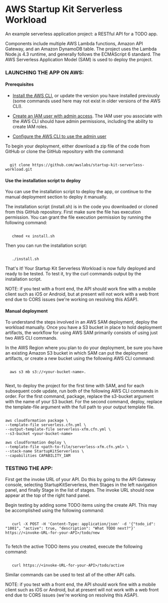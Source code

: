 # AWS Startup Kit Serverless Workload

An example serverless application project:  a RESTful API for a TODO app.

Components include multiple AWS Lambda functions, Amazon API Gateway, and an 
Amazon DynamoDB table.  The project uses the Lambda Node.js 4.3 runtime, and 
generally follows the ECMAScript 6 standard.  The AWS Serverless Application 
Model (SAM) is used to deploy the project. 

### LAUNCHING THE APP ON AWS:

#### Prerequisites

- [Install the AWS CLI](http://docs.aws.amazon.com/cli/latest/userguide/installing.html), or update
 the version you have installed previously (some commands used here may not
 exist in older versions of the AWS CLI).

- [Create an IAM user with admin access](http://docs.aws.amazon.com/IAM/latest/UserGuide/getting-started_create-admin-group.html).
 The IAM user you associate with the AWS CLI should have admin permissions, including the ability to create IAM roles.

- [Configure the AWS CLI to use the admin user](http://docs.aws.amazon.com/cli/latest/reference/configure/)




To begin your deployment, either download a zip file of the code from GitHub 
or clone the GitHub repository with the command:  

```

  git clone https://github.com/awslabs/startup-kit-serverless-workload.git

```


#### Use the installation script to deploy

You can use the installation script to deploy the app, or continue to the manual deployment section to deploy it manually.

The installation script (install.sh) is in the code you downloaded or cloned from this GitHub repository. First make sure the file has execution permission. You can grant the file execution permission by running the following command:

```
   
   chmod +x install.sh

```

Then you can run the installation script:

```
   
   ./install.sh

```

That's it!  Your Startup Kit Serverless Workload is now fully deployed and ready to be tested.
To test it, try the curl commands output by the installation script.  

NOTE:  if you test with a front end, the API should work fine with a mobile client such as iOS
or Android, but at present will not work with a web front end due to CORS issues (we're working on
resolving this ASAP).  

#### Manual deployment

To understand the steps involved in an AWS SAM deployment, deploy the workload
manually.  Once you have a S3 bucket in place to hold deployment artifacts, the 
workflow for using AWS SAM primarily consists of using just two AWS CLI commands.  

In the AWS Region where you plan to do your deployment, be sure you have an 
existing Amazon S3 bucket in which SAM can put the deployment artifacts, or 
create a new bucket using the following AWS CLI command:  

```

  aws s3 mb s3://<your-bucket-name>.  
  
```

Next, to deploy the project for the first time with SAM, and for each subsequent 
code update, run both of the following AWS CLI commands in order.  For the 
first command, package, replace the s3-bucket argument with the name of your 
S3 bucket.  For the second command, deploy, replace the template-file argument 
with the full path to your output template file.

```

aws cloudformation package \
--template-file serverless.cfn.yml \
--output-template-file serverless-xfm.cfn.yml \
--s3-bucket <your-bucket-name>

aws cloudformation deploy \
--template-file <path-to-file/serverless-xfm.cfn.yml> \
--stack-name StartupKitServerless \
--capabilities CAPABILITY_IAM

```

### TESTING THE APP:

First get the invoke URL of your API.  Do this by going to the API Gateway console, 
selecting StartupKitServerless, then Stages in the left navigation panel, and finally 
Stage in the list of stages.  The invoke URL should now appear at the top of the right 
hand panel.  

Begin testing by adding some TODO items using the create API.  This may be
accomplished using the following command: 

```

   curl -X POST -H 'Content-Type: application/json' -d '{"todo_id": "1001", "active": true, "description": "What TODO next?"}' https://<invoke-URL-for-your-API>/todo/new
   
```

To fetch the active TODO items you created, execute the following command:

```

   curl https://<invoke-URL-for-your-API>/todo/active

```

Similar commands can be used to test all of the other API calls.

NOTE:  if you test with a front end, the API should work fine with a mobile client such as iOS
or Android, but at present will not work with a web front end due to CORS issues (we're working on
resolving this ASAP). 


